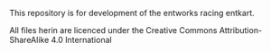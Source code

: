 This repository is for development of the entworks racing entkart.

All files herin are licenced under the Creative Commons Attribution-ShareAlike 4.0 International
